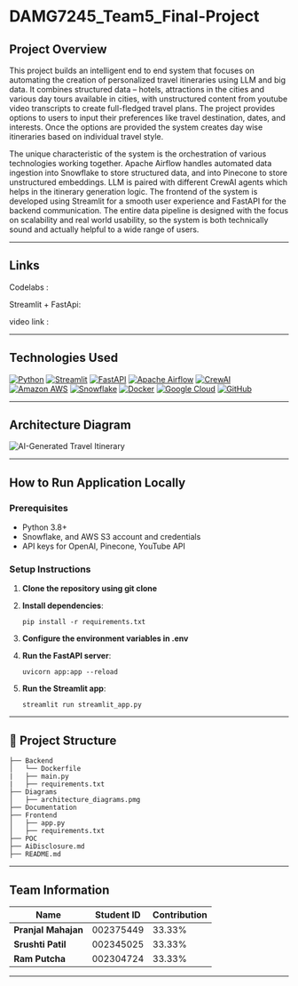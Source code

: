 # DAMG7245_Team5_Final-Project

## Project Overview

This project builds an intelligent end to end system that focuses on automating the creation of personalized travel itineraries using LLM and big data. It combines structured data – hotels, attractions in the cities and various day tours available in cities, with unstructured content from youtube video transcripts to create full-fledged travel plans. The project provides options to users to input their preferences like travel destination, dates, and interests. Once the options are provided the system creates day wise itineraries based on individual travel style.

The unique characteristic of the system is the orchestration of various technologies working together. Apache Airflow handles automated data ingestion into Snowflake to store structured data, and into Pinecone to store unstructured embeddings. LLM is paired with different CrewAI agents which helps in the itinerary generation logic. The frontend of the system is developed using Streamlit for a smooth user experience and FastAPI for the backend communication. The entire data pipeline is designed with the focus on scalability and real world usability, so the system is both technically sound and actually helpful to a wide range of users.

---

## Links 
Codelabs : 

Streamlit + FastApi: 

video link : 

---

## Technologies Used

[![Python](https://img.shields.io/badge/Python-FFD43B?style=for-the-badge&logo=python&logoColor=blue)](https://www.python.org/)
[![Streamlit](https://img.shields.io/badge/Streamlit-FF4B4B?style=for-the-badge&logo=Streamlit&logoColor=white)](https://streamlit.io/)
[![FastAPI](https://img.shields.io/badge/fastapi-109989?style=for-the-badge&logo=FASTAPI&logoColor=white)](https://fastapi.tiangolo.com/)
[![Apache Airflow](https://img.shields.io/badge/Airflow-017CEE?style=for-the-badge&logo=Apache%20Airflow&logoColor=white)](https://airflow.apache.org/)
[![CrewAI](https://img.shields.io/badge/CrewAI-000000?style=for-the-badge&logo=data:image/svg+xml;base64,YOUR_BASE64_ENCODED_LOGO&logoColor=white)](https://www.crewai.com/)
[![Amazon AWS](https://img.shields.io/badge/Amazon_AWS-FF9900?style=for-the-badge&logo=amazonaws&logoColor=white)](https://aws.amazon.com/)
[![Snowflake](https://img.shields.io/badge/Snowflake-00A9E0?style=for-the-badge&logo=snowflake&logoColor=white)](https://www.snowflake.com/)
[![Docker](https://img.shields.io/badge/Docker-%232496ED?style=for-the-badge&logo=Docker&color=blue&logoColor=white)](https://www.docker.com)
[![Google Cloud](https://img.shields.io/badge/Google_Cloud-%234285F4.svg?style=for-the-badge&logo=google-cloud&logoColor=white)](https://cloud.google.com)
[![GitHub](https://img.shields.io/badge/GitHub-100000?style=for-the-badge&logo=github&logoColor=white)](https://github.com/)

---

## Architecture Diagram

![AI-Generated Travel Itinerary](https://github.com/Bigdata2025Team5/)

---

## How to Run Application Locally

### Prerequisites
- Python 3.8+
- Snowflake, and AWS S3 account and credentials
- API keys for OpenAI, Pinecone, YouTube API

### Setup Instructions

1. **Clone the repository using git clone**
   
3. **Install dependencies**:   
   ```
   pip install -r requirements.txt
   ```
4. **Configure the environment variables in .env**
   
5. **Run the FastAPI server**:
   ```
   uvicorn app:app --reload
   ```
   
6. **Run the Streamlit app**:
   ```
   streamlit run streamlit_app.py
   ```
   
---

## 📂 Project Structure
```
├── Backend
│   └── Dockerfile
|   ├── main.py
|   ├── requirements.txt
├── Diagrams
│   ├── architecture_diagrams.pmg
├── Documentation
├── Frontend
│   ├── app.py
│   ├── requirements.txt
├── POC  
├── AiDisclosure.md
├── README.md

```


---

## Team Information
| Name            | Student ID    | Contribution |
|----------------|--------------|--------------|
| **Pranjal Mahajan** | 002375449  | 33.33% |
| **Srushti Patil**  | 002345025  | 33.33% |
| **Ram Putcha**  | 002304724  | 33.33% |

---
